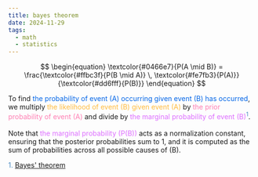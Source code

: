 ```yaml
---
title: bayes theorem
date: 2024-11-29
tags:
  - math
  - statistics
---
```


<link href="./math_stuff.css" rel="stylesheet" type="text/css">
<div class="container">

$$
\begin{equation}
\textcolor{#0466e7}{P(A \mid B)} = 
\frac{\textcolor{#ffbc3f}{P(B \mid A)} \, 
\textcolor{#fe7fb3}{P(A)}}{\textcolor{#dd6fff}{P(B)}}
\end{equation}
$$

</div>

To find 
<span style="color:#0466e7">the probability of event \(A\) occurring given event \(B\) has occurred</span>, we multiply 
<span style="color:#ffbc3f">the likelihood of event \(B\) given event \(A\)</span> by 
<span style="color:#fe7fb3">the prior probability of event \(A\)</span> and divide by 
<span style="color:#dd6fff">the marginal probability of event \(B\)</span><sup><span style="color:#4d8dc3">1</span></sup>.
<br></br>
Note that 
<span style="color:#dd6fff">the marginal probability \(P(B)\)</span> acts as a normalization constant, ensuring that the posterior probabilities sum to 1, and it is computed as the sum of probabilities across all possible causes of \(B\).

<span style="color:#4d8dc3">
1. <a href="https://en.wikipedia.org/wiki/Bayes%27_theorem">Bayes' theorem</a> <br>
</span>

